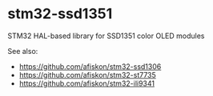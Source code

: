 # stm32-ssd1351
STM32 HAL-based library for SSD1351 color OLED modules

See also:
* https://github.com/afiskon/stm32-ssd1306
* https://github.com/afiskon/stm32-st7735
* https://github.com/afiskon/stm32-ili9341
